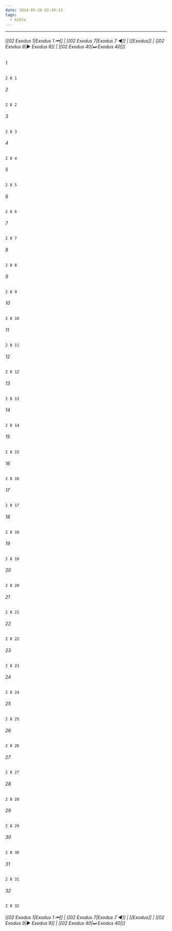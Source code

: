 ```yaml
---
date: 2024-05-28 02:49:13
tags:
  - bible
---
```

___

###### [[02 Exodus 1|Exodus 1 ⏮]] | [[02 Exodus 7|Exodus 7 ◀]] | [[Exodus]] | [[02 Exodus 9|▶ Exodus 9]] | [[02 Exodus 40|⏭ Exodus 40|]]

###### 1
``` verse
2 8 1 
```
###### 2
``` verse
2 8 2 
```
###### 3
``` verse
2 8 3 
```
###### 4
``` verse
2 8 4 
```
###### 5
``` verse
2 8 5 
```
###### 6
``` verse
2 8 6 
```
###### 7
``` verse
2 8 7 
```
###### 8
``` verse
2 8 8 
```
###### 9
``` verse
2 8 9 
```
###### 10
``` verse
2 8 10 
```
###### 11
``` verse
2 8 11 
```
###### 12
``` verse
2 8 12 
```
###### 13
``` verse
2 8 13 
```
###### 14
``` verse
2 8 14 
```
###### 15
``` verse
2 8 15 
```
###### 16
``` verse
2 8 16 
```
###### 17
``` verse
2 8 17 
```
###### 18
``` verse
2 8 18 
```
###### 19
``` verse
2 8 19 
```
###### 20
``` verse
2 8 20 
```
###### 21
``` verse
2 8 21 
```
###### 22
``` verse
2 8 22 
```
###### 23
``` verse
2 8 23 
```
###### 24
``` verse
2 8 24 
```
###### 25
``` verse
2 8 25 
```
###### 26
``` verse
2 8 26 
```
###### 27
``` verse
2 8 27 
```
###### 28
``` verse
2 8 28 
```
###### 29
``` verse
2 8 29 
```
###### 30
``` verse
2 8 30 
```
###### 31
``` verse
2 8 31 
```
###### 32
``` verse
2 8 32 
```

###### [[02 Exodus 1|Exodus 1 ⏮]] | [[02 Exodus 7|Exodus 7 ◀]] | [[Exodus]] | [[02 Exodus 9|▶ Exodus 9]] | [[02 Exodus 40|⏭ Exodus 40|]]

